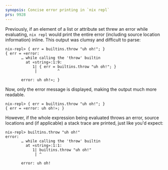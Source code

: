```yaml
---
synopsis: Concise error printing in `nix repl`
prs: 9928
---
```


Previously, if an element of a list or attribute set threw an error while
evaluating, `nix repl` would print the entire error (including source location
information) inline. This output was clumsy and difficult to parse:

```
nix-repl> { err = builtins.throw "uh oh!"; }
{ err = «error:
       … while calling the 'throw' builtin
         at «string»:1:9:
            1| { err = builtins.throw "uh oh!"; }
             |         ^

       error: uh oh!»; }
```

Now, only the error message is displayed, making the output much more readable.
```
nix-repl> { err = builtins.throw "uh oh!"; }
{ err = «error: uh oh!»; }
```

However, if the whole expression being evaluated throws an error, source
locations and (if applicable) a stack trace are printed, just like you'd expect:

```
nix-repl> builtins.throw "uh oh!"
error:
       … while calling the 'throw' builtin
         at «string»:1:1:
            1| builtins.throw "uh oh!"
             | ^

       error: uh oh!
```

